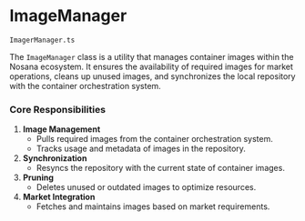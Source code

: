 # ImageManager

`ImagerManager.ts`

The `ImageManager` class is a utility that manages container images within the Nosana ecosystem. It ensures the availability of required images for market operations, cleans up unused images, and synchronizes the local repository with the container orchestration system.

### **Core Responsibilities**

1. **Image Management**
    - Pulls required images from the container orchestration system.
    - Tracks usage and metadata of images in the repository.
2. **Synchronization**
    - Resyncs the repository with the current state of container images.
3. **Pruning**
    - Deletes unused or outdated images to optimize resources.
4. **Market Integration**
    - Fetches and maintains images based on market requirements.